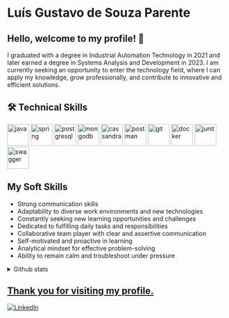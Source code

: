 # Luís Gustavo de Souza Parente
## Hello, welcome to my profile! 👋
I graduated with a degree in Industrial Automation Technology in 2021 and later earned a degree in Systems Analysis and Development in 2023. I am currently seeking an opportunity to enter the technology field, where I can apply my knowledge, grow professionally, and contribute to innovative and efficient solutions.

## 🛠️ Technical Skills

<p align="left">
  <img src="https://cdn.jsdelivr.net/gh/devicons/devicon/icons/java/java-original.svg" height="50" alt="java" />
  <img src="https://cdn.jsdelivr.net/gh/devicons/devicon/icons/spring/spring-original.svg" height="50" alt="spring" />
  <img src="https://cdn.jsdelivr.net/gh/devicons/devicon/icons/postgresql/postgresql-original.svg" height="50" alt="postgresql" />
  <img src="https://cdn.jsdelivr.net/gh/devicons/devicon/icons/mongodb/mongodb-original.svg" height="50" alt="mongodb" />
  <img src="https://cdn.jsdelivr.net/gh/devicons/devicon/icons/cassandra/cassandra-original.svg" height="50" alt="cassandra" />
  <img src="https://cdn.jsdelivr.net/gh/devicons/devicon/icons/postman/postman-original.svg" height="50" alt="postman" />
  <img src="https://cdn.jsdelivr.net/gh/devicons/devicon/icons/git/git-original.svg" height="50" alt="git" />
  <img src="https://cdn.jsdelivr.net/gh/devicons/devicon/icons/docker/docker-original.svg" height="50" alt="docker" />
  <img src="https://cdn.jsdelivr.net/gh/devicons/devicon/icons/junit/junit-original.svg" height="50" alt="junit" />
  <img src="https://cdn.jsdelivr.net/gh/devicons/devicon/icons/swagger/swagger-original.svg" height="50" alt="swagger" />
</p>

## My Soft Skills

- Strong communication skills
- Adaptability to diverse work environments and new technologies
- Constantly seeking new learning opportunities and challenges
- Dedicated to fulfilling daily tasks and responsibilities
- Collaborative team player with clear and assertive communication
- Self-motivated and proactive in learning
- Analytical mindset for effective problem-solving
- Ability to remain calm and troubleshoot under pressure

<details>
## <summary>Github stats</summary>
<div>
<a href="[https://github.com/seu-usuário-aqui](https://github.com/Luis-Parente)">
<img loading="lazy" height="130em" src="https://github-readme-stats.vercel.app/api/top-langs/?username=Luis-Parente&layout=compact&langs_count=7&theme=dracula"/> <img loading="lazy" height="130em" src="https://github-readme-stats.vercel.app/api?username=Luis-Parente&show_icons=true&theme=dracula&include_all_commits=true&count_private=true"/>
</div>
</details>
  
## Thank you for visiting my profile.

[![LinkedIn](https://img.shields.io/badge/LinkedIn-0077B5?style=for-the-badge&logo=linkedin&logoColor=white)](https://www.linkedin.com/in/luis-parente/)


